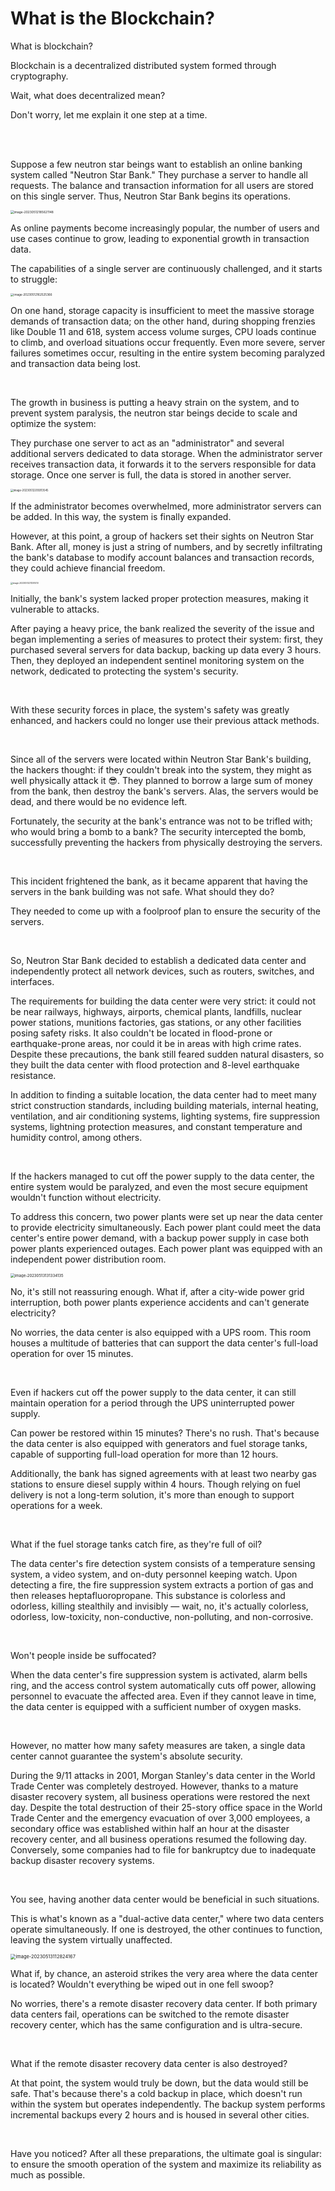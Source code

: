 # What is the Blockchain?

What is blockchain?

Blockchain is a decentralized distributed system formed through cryptography.

Wait, what does decentralized mean?

Don't worry, let me explain it one step at a time.

<br>

<br>

Suppose a few neutron star beings want to establish an online banking system called "Neutron Star Bank." They purchase a server to handle all requests. The balance and transaction information for all users are stored on this single server. Thus, Neutron Star Bank begins its operations.

<img src="assets/1/image-20230512185621148.png" alt="image-20230512185621148" style="zoom:35%;" />

As online payments become increasingly popular, the number of users and use cases continue to grow, leading to exponential growth in transaction data.

The capabilities of a single server are continuously challenged, and it starts to struggle: 

<img src="assets/1/image-20230512162525366.png" alt="image-20230512162525366" style="zoom:33%;" />

On one hand, storage capacity is insufficient to meet the massive storage demands of transaction data; on the other hand, during shopping frenzies like Double 11 and 618, system access volume surges, CPU loads continue to climb, and overload situations occur frequently. Even more severe, server failures sometimes occur, resulting in the entire system becoming paralyzed and transaction data being lost.

<br>

The growth in business is putting a heavy strain on the system, and to prevent system paralysis, the neutron star beings decide to scale and optimize the system:

They purchase one server to act as an "administrator" and several additional servers dedicated to data storage. When the administrator server receives transaction data, it forwards it to the servers responsible for data storage. Once one server is full, the data is stored in another server.

<img src="assets/1/image-20230512205913545.png" alt="image-20230512205913545" style="zoom:30%;" />

If the administrator becomes overwhelmed, more administrator servers can be added. In this way, the system is finally expanded.

However, at this point, a group of hackers set their sights on Neutron Star Bank. After all, money is just a string of numbers, and by secretly infiltrating the bank's database to modify account balances and transaction records, they could achieve financial freedom.

<img src="assets/1/image-20230512211201410.png" alt="image-20230512211201410" style="zoom:23%;" />

Initially, the bank's system lacked proper protection measures, making it vulnerable to attacks.

After paying a heavy price, the bank realized the severity of the issue and began implementing a series of measures to protect their system: first, they purchased several servers for data backup, backing up data every 3 hours. Then, they deployed an independent sentinel monitoring system on the network, dedicated to protecting the system's security.

<br>

With these security forces in place, the system's safety was greatly enhanced, and hackers could no longer use their previous attack methods.

<br>

Since all of the servers were located within Neutron Star Bank's building, the hackers thought: if they couldn't break into the system, they might as well physically attack it 😎. They planned to borrow a large sum of money from the bank, then destroy the bank's servers. Alas, the servers would be dead, and there would be no evidence left.

Fortunately, the security at the bank's entrance was not to be trifled with; who would bring a bomb to a bank? The security intercepted the bomb, successfully preventing the hackers from physically destroying the servers.

<br>

This incident frightened the bank, as it became apparent that having the servers in the bank building was not safe. What should they do?

They needed to come up with a foolproof plan to ensure the security of the servers.

<br>

So, Neutron Star Bank decided to establish a dedicated data center and independently protect all network devices, such as routers, switches, and interfaces.

The requirements for building the data center were very strict: it could not be near railways, highways, airports, chemical plants, landfills, nuclear power stations, munitions factories, gas stations, or any other facilities posing safety risks. It also couldn't be located in flood-prone or earthquake-prone areas, nor could it be in areas with high crime rates. Despite these precautions, the bank still feared sudden natural disasters, so they built the data center with flood protection and 8-level earthquake resistance.

In addition to finding a suitable location, the data center had to meet many strict construction standards, including building materials, internal heating, ventilation, and air conditioning systems, lighting systems, fire suppression systems, lightning protection measures, and constant temperature and humidity control, among others.

<br>

If the hackers managed to cut off the power supply to the data center, the entire system would be paralyzed, and even the most secure equipment wouldn't function without electricity.

To address this concern, two power plants were set up near the data center to provide electricity simultaneously. Each power plant could meet the data center's entire power demand, with a backup power supply in case both power plants experienced outages. Each power plant was equipped with an independent power distribution room.

<img src="assets/1/image-20230513131334135.png" alt="image-20230513131334135" style="zoom:43%;" />

No, it's still not reassuring enough. What if, after a city-wide power grid interruption, both power plants experience accidents and can't generate electricity?

No worries, the data center is also equipped with a UPS room. This room houses a multitude of batteries that can support the data center's full-load operation for over 15 minutes.

<br>

Even if hackers cut off the power supply to the data center, it can still maintain operation for a period through the UPS uninterrupted power supply.

Can power be restored within 15 minutes? There's no rush. That's because the data center is also equipped with generators and fuel storage tanks, capable of supporting full-load operation for more than 12 hours.

Additionally, the bank has signed agreements with at least two nearby gas stations to ensure diesel supply within 4 hours. Though relying on fuel delivery is not a long-term solution, it's more than enough to support operations for a week.

<br>

What if the fuel storage tanks catch fire, as they're full of oil?

The data center's fire detection system consists of a temperature sensing system, a video system, and on-duty personnel keeping watch. Upon detecting a fire, the fire suppression system extracts a portion of gas and then releases heptafluoropropane. This substance is colorless and odorless, killing stealthily and invisibly — wait, no, it's actually colorless, odorless, low-toxicity, non-conductive, non-polluting, and non-corrosive.

<br>

Won't people inside be suffocated?

When the data center's fire suppression system is activated, alarm bells ring, and the access control system automatically cuts off power, allowing personnel to evacuate the affected area. Even if they cannot leave in time, the data center is equipped with a sufficient number of oxygen masks.

<br>

However, no matter how many safety measures are taken, a single data center cannot guarantee the system's absolute security.

During the 9/11 attacks in 2001, Morgan Stanley's data center in the World Trade Center was completely destroyed. However, thanks to a mature disaster recovery system, all business operations were restored the next day. Despite the total destruction of their 25-story office space in the World Trade Center and the emergency evacuation of over 3,000 employees, a secondary office was established within half an hour at the disaster recovery center, and all business operations resumed the following day. Conversely, some companies had to file for bankruptcy due to inadequate backup disaster recovery systems.

<br>

You see, having another data center would be beneficial in such situations.

This is what's known as a "dual-active data center," where two data centers operate simultaneously. If one is destroyed, the other continues to function, leaving the system virtually unaffected.

<img src="assets/1/image-20230513112824167.png" alt="image-20230513112824167" style="zoom:53%;" />

What if, by chance, an asteroid strikes the very area where the data center is located? Wouldn't everything be wiped out in one fell swoop?

No worries, there's a remote disaster recovery data center. If both primary data centers fail, operations can be switched to the remote disaster recovery center, which has the same configuration and is ultra-secure.

<br>

What if the remote disaster recovery data center is also destroyed?

At that point, the system would truly be down, but the data would still be safe. That's because there's a cold backup in place, which doesn't run within the system but operates independently. The backup system performs incremental backups every 2 hours and is housed in several other cities.

<br>

Have you noticed? After all these preparations, the ultimate goal is singular: to ensure the smooth operation of the system and maximize its reliability as much as possible.

<br>
